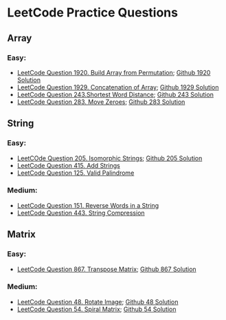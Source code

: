 # LeetCode Practice Questions

## Array
### Easy:
- [LeetCode Question 1920. Build Array from Permutation](https://leetcode.com/problems/build-array-from-permutation/); [Github 1920 Solution](https://github.com/ShuxinLi05/Leetcode/blob/main/Array/BuildArrayfromPermutation/src/com/company/Main.java)
- [LeetCode Question 1929. Concatenation of Array](https://leetcode.com/problems/concatenation-of-array/); [Github 1929 Solution](https://github.com/ShuxinLi05/Leetcode/blob/main/Array/ConcatenationOfArray/src/com/company/Main.java)
- [LeetCode Question 243.Shortest Word Distance](https://leetcode.com/problems/shortest-word-distance/); [Github 243 Solution](https://github.com/ShuxinLi05/Leetcode/blob/main/Array/ShortestWordDistance/src/com/company/Main.java)
- [LeetCode Question 283. Move Zeroes](https://leetcode.com/problems/move-zeroes/); [Github 283 Solution](https://github.com/ShuxinLi05/Leetcode/blob/main/Array/MoveZeroes/src/com/company/Main.java)

## String
### Easy:
- [LeetCOde Question 205. Isomorphic Strings](https://leetcode.com/problems/isomorphic-strings/); [Github 205 Solution](https://github.com/ShuxinLi05/Leetcode/blob/main/String/IsomorphicString/src/com/company/Main.java)
- [LeetCode Question 415. Add Strings](https://leetcode.com/problems/add-strings/)
- [LeetCode Question 125. Valid Palindrome](https://leetcode.com/problems/valid-palindrome/)

### Medium:
- [LeetCode Question 151. Reverse Words in a String](https://leetcode.com/problems/reverse-words-in-a-string/)
- [LeetCode Question 443. String Compression](https://leetcode.com/problems/string-compression/)

## Matrix
### Easy:
- [LeetCode Question 867. Transpose Matrix](https://leetcode.com/problems/transpose-matrix/); [Github 867 Solution](https://github.com/ShuxinLi05/Leetcode/blob/main/Matrix/TransposeMatrix/src/com/company/Main.java)

### Medium:
- [LeetCode Question 48. Rotate Image](https://leetcode.com/problems/rotate-image/); [Github 48 Solution](https://github.com/ShuxinLi05/Leetcode/blob/main/Matrix/RotateImage/src/com/company/Main.java)
- [LeetCode Question 54. Spiral Matrix](https://leetcode.com/problems/spiral-matrix/); [Github 54 Solution](https://github.com/ShuxinLi05/Leetcode/blob/main/Matrix/SpiralMatrix/src/com/company/Main.java)